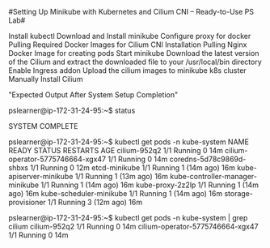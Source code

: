 #Setting Up Minikube with Kubernetes and Cilium CNI – Ready-to-Use PS Lab#

Install kubectl
Download and Install minikube
Configure proxy for docker
Pulling Required Docker Images for Cilium CNI Installation
Pulling Nginx Docker Image for creating pods
Start minikube
Download the latest version of the Cilium and extract the downloaded file to your /usr/local/bin directory
Enable Ingress addon
Upload the cilium images to minikube k8s cluster
Manually Install Cilium 

"Expected Output After System Setup Completion"

pslearner@ip-172-31-24-95:~$ status

SYSTEM COMPLETE

pslearner@ip-172-31-24-95:~$ kubectl get pods -n kube-system
NAME                               READY   STATUS    RESTARTS      AGE
cilium-952q2                       1/1     Running   0             14m
cilium-operator-5775746664-xgx47   1/1     Running   0             14m
coredns-5d78c9869d-shbxs           1/1     Running   0             12m
etcd-minikube                      1/1     Running   1 (14m ago)   16m
kube-apiserver-minikube            1/1     Running   1 (13m ago)   16m
kube-controller-manager-minikube   1/1     Running   1 (14m ago)   16m
kube-proxy-2z2lp                   1/1     Running   1 (14m ago)   16m
kube-scheduler-minikube            1/1     Running   1 (14m ago)   16m
storage-provisioner                1/1     Running   3 (12m ago)   16m

pslearner@ip-172-31-24-95:~$ kubectl get pods -n kube-system | grep cilium
cilium-952q2                       1/1     Running   0             14m
cilium-operator-5775746664-xgx47   1/1     Running   0             14m







